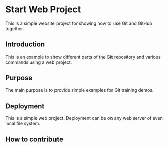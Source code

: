 # Start Web Project

This is a simple website project for showing how to use Git and GitHub together.

## Introduction

This is an example to show different parts of the Git repository and various commands using a web project.

## Purpose

The main purpose is to provide simple examples for Git training demos.

## Deployment

This is a simple web project.  Deployment can be on any web server of even local file system.

## How to contribute
